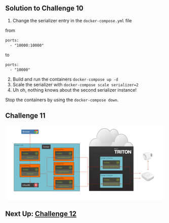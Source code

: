 ## Solution to Challenge 10

1. Change the serializer entry in the `docker-compose.yml` file

from
```
ports:
  - "10000:10000"
```

to

```
ports:
  - "10000"
```

2. Build and run the containers `docker-compose up -d`
3. Scale the serializer with `docker-compose scale serializer=2`
4. Uh oh, nothing knows about the second serializer instance!

Stop the containers by using the `docker-compose down`.


## Challenge 11

![image](../images/challenge11.png)



## Next Up: [Challenge 12](../challenge12/README.md)